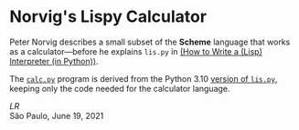 # Norvig's Lispy Calculator

Peter Norvig describes a small subset of the **Scheme** language
that works as a calculator—before he explains `lis.py`
in [(How to Write a (Lisp) Interpreter (in Python))](https://norvig.com/lispy.html).

The [`calc.py`](calc.py) program is derived from the Python 3.10 
[version of `lis.py`](../original/py3.10/),
keeping only the code needed for the calculator language.

_LR_<br/>
São Paulo, June 19, 2021
